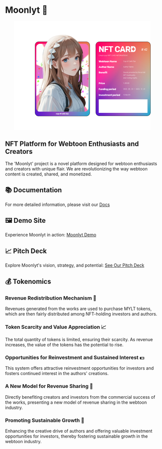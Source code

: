 

# Moonlyt 🌙
<p align="center">
  <img src="./image/NFT.png" alt="NFT">
</p>

## NFT Platform for Webtoon Enthusiasts and Creators

The 'Moonlyt' project is a novel platform designed for webtoon enthusiasts and creators with unique flair. We are revolutionizing the way webtoon content is created, shared, and monetized.

## 📚 Documentation
For more detailed information, please visit our [Docs](https://docs.moonlyt.net)

## 🖼️ Demo Site
Experience Moonlyt in action: [Moonlyt Demo](https://moonlyt.vercel.app/)

## 📈 Pitch Deck 
Explore Moonlyt's vision, strategy, and potential: [See Our Pitch Deck](https://drive.google.com/file/d/15tt9npzX3p5mO14GQKy56WopRtaZhY4I/view?usp=drive_link)

## 💰 Tokenomics
### Revenue Redistribution Mechanism 💸
Revenues generated from the works are used to purchase MYLT tokens, which are then fairly distributed among NFT-holding investors and authors.

### Token Scarcity and Value Appreciation 📈
The total quantity of tokens is limited, ensuring their scarcity. As revenue increases, the value of the tokens has the potential to rise.

### Opportunities for Reinvestment and Sustained Interest 💵
This system offers attractive reinvestment opportunities for investors and fosters continued interest in the authors' creations.

### A New Model for Revenue Sharing 🤝
Directly benefiting creators and investors from the commercial success of the works, presenting a new model of revenue sharing in the webtoon industry.

### Promoting Sustainable Growth 🌱
Enhancing the creative drive of authors and offering valuable investment opportunities for investors, thereby fostering sustainable growth in the webtoon industry.
